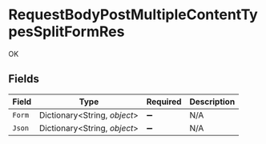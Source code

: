 # RequestBodyPostMultipleContentTypesSplitFormRes

OK


## Fields

| Field                        | Type                         | Required                     | Description                  |
| ---------------------------- | ---------------------------- | ---------------------------- | ---------------------------- |
| `Form`                       | Dictionary<String, *object*> | :heavy_minus_sign:           | N/A                          |
| `Json`                       | Dictionary<String, *object*> | :heavy_minus_sign:           | N/A                          |